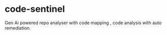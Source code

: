 # code-sentinel
Gen Ai powered repo analyser with code mapping , code analysis with auto remediation.

